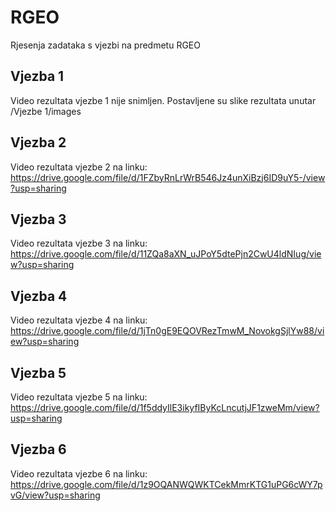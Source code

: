 # RGEO
Rjesenja zadataka s vjezbi na predmetu RGEO
## Vjezba 1
Video rezultata vjezbe 1 nije snimljen. Postavljene su slike rezultata unutar /Vjezbe 1/images
## Vjezba 2
Video rezultata vjezbe 2 na linku: https://drive.google.com/file/d/1FZbyRnLrWrB546Jz4unXiBzj6ID9uY5-/view?usp=sharing
## Vjezba 3
Video rezultata vjezbe 3 na linku: https://drive.google.com/file/d/11ZQa8aXN_uJPoY5dtePjn2CwU4ldNIug/view?usp=sharing
## Vjezba 4
Video rezultata vjezbe 4 na linku: https://drive.google.com/file/d/1jTn0gE9EQOVRezTmwM_NovokgSjlYw88/view?usp=sharing
## Vjezba 5
Video rezultata vjezbe 5 na linku: https://drive.google.com/file/d/1f5ddyIlE3ikyfIByKcLncutjJF1zweMm/view?usp=sharing
## Vjezba 6
Video rezultata vjezbe 6 na linku: https://drive.google.com/file/d/1z9OQANWQWKTCekMmrKTG1uPG6cWY7pvG/view?usp=sharing
